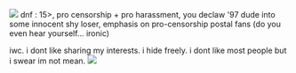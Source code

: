 ![](https://files.catbox.moe/dvdewu.gif)
dnf : 15>, pro censorship + pro harassment, you declaw '97 dude into some innocent shy loser, emphasis on pro-censorship postal fans (do you even hear yourself... ironic)

iwc. i dont like sharing my interests. i hide freely. i dont like most people but i swear im not mean.
![](https://files.catbox.moe/zdp86r.gif)
